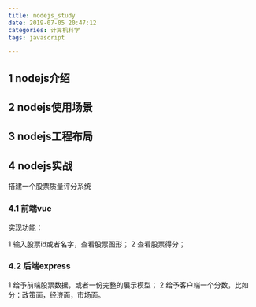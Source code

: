 ```yaml
---
title: nodejs_study
date: 2019-07-05 20:47:12
categories: 计算机科学
tags: javascript

---
```



## 1 nodejs介绍




## 2 nodejs使用场景




## 3 nodejs工程布局




## 4 nodejs实战

搭建一个股票质量评分系统

### 4.1 前端vue

实现功能：

1 输入股票id或者名字，查看股票图形；
2 查看股票得分；


### 4.2 后端express

1 给予前端股票数据，或者一份完整的展示模型；
2 给予客户端一个分数，比如分：政策面，经济面，市场面。





